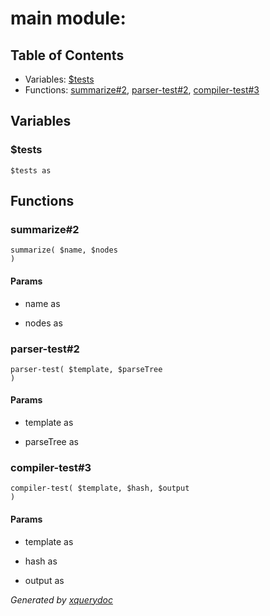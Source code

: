 # main module: 


## Table of Contents

* Variables: [$tests](#var_tests)
* Functions: [summarize\#2](#func_summarize_2), [parser-test\#2](#func_parser-test_2), [compiler-test\#3](#func_compiler-test_3)


## Variables

### <a name="var_tests"/> $tests
```xquery
$tests as 
```



## Functions

### <a name="func_summarize_2"/> summarize\#2
```xquery
summarize( $name, $nodes
)
```

#### Params

* name as 

* nodes as 


### <a name="func_parser-test_2"/> parser-test\#2
```xquery
parser-test( $template, $parseTree
)
```

#### Params

* template as 

* parseTree as 


### <a name="func_compiler-test_3"/> compiler-test\#3
```xquery
compiler-test( $template, $hash, $output
)
```

#### Params

* template as 

* hash as 

* output as 






*Generated by [xquerydoc](https://github.com/xquery/xquerydoc)*
